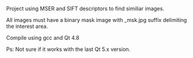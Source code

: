 Project using MSER and SIFT descriptors to find similiar images.

All images must have a binary mask image with _msk.jpg suffix delimiting the interest area.

Compile using gcc and Qt 4.8

Ps: Not sure if it works with the last Qt 5.x version.